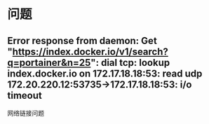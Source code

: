 # 问题
## Error response from daemon: Get "https://index.docker.io/v1/search?q=portainer&n=25": dial tcp: lookup index.docker.io on 172.17.18.18:53: read udp 172.20.220.12:53735->172.17.18.18:53: i/o timeout

网络链接问题
